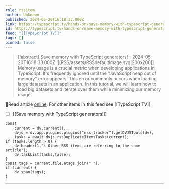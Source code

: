 ```yaml
---
role: rssitem
author: Unknown
published: 2024-05-20T16:18:33.000Z
link: https://typescript.tv/hands-on/save-memory-with-typescript-generators/
id: https://typescript.tv/hands-on/save-memory-with-typescript-generators/
feed: "[[TypeScript TV]]"
tags: []
pinned: false
---
```


> [!abstract] Save memory with TypeScript generators! - 2024-05-20T16:18:33.000Z
> <span class="rss-image">![[RSS/assets/RSSdefaultImage.svg|200x200]]</span> Memory usage is a crucial metric when developing applications in TypeScript. It's frequently ignored until the "JavaScript heap out of memory" error appears. This error commonly occurs when loading large datasets in an application. In this tutorial, we will learn how to load big datasets and iterate over them while minimizing our memory usage.

🔗Read article [online](https://typescript.tv/hands-on/save-memory-with-typescript-generators/). For other items in this feed see [[TypeScript TV]].

- [ ] [[Save memory with TypeScript generators!]]

~~~dataviewjs
const
    current = dv.current(),
	dvjs = dv.app.plugins.plugins["rss-tracker"].getDVJSTools(dv),
	tasks = await dvjs.rssDuplicateItemsTasks(current);
if (tasks.length > 0) {
	dv.header(1,"⚠ Other RSS items are referring to the same article");
    dv.taskList(tasks,false);
}
const tags = current.file.etags.join(" ");
if (current) {
	dv.span(tags);
}
~~~

- - -
